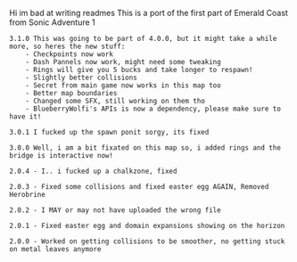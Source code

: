 Hi im bad at writing readmes
This is a port of the first part of Emerald Coast from Sonic Adventure 1


	3.1.0 This was going to be part of 4.0.0, but it might take a while more, so heres the new stuff:
		- Checkpoints now work
		- Dash Pannels now work, might need some tweaking
		- Rings will give you 5 bucks and take longer to respawn!
		- Slightly better collisions
		- Secret from main game now works in this map too
		- Better map boundaries
		- Changed some SFX, still working on them tho
		- BlueberryWolfi's APIs is now a dependency, please make sure to have it!

	3.0.1 I fucked up the spawn ponit sorgy, its fixed

	3.0.0 Well, i am a bit fixated on this map so, i added rings and the bridge is interactive now!

	2.0.4 - I.. i fucked up a chalkzone, fixed

	2.0.3 - Fixed some collisions and fixed easter egg AGAIN, Removed Herobrine

	2.0.2 - I MAY or may not have uploaded the wrong file

	2.0.1 - Fixed easter egg and domain expansions showing on the horizon

	2.0.0 - Worked on getting collisions to be smoother, no getting stuck on metal leaves anymore
